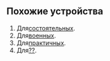 ## Похожие устройства
1. Для[состоятельных](https://catalog.onliner.by/mobile/maxvi/mp18gold).
2. Для[военных](https://catalog.onliner.by/mobile/bq/bq2819c).
3. Для[практичных](https://catalog.onliner.by/mobile/digma/linxa230wt2gb).
4. Для[??](https://catalog.onliner.by/mobile/maxvi/j8r).